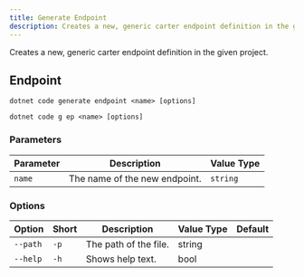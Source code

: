 ```yaml
---
title: Generate Endpoint
description: Creates a new, generic carter endpoint definition in the given project.
---
```

Creates a new, generic carter endpoint definition in the given project.

## Endpoint
```
dotnet code generate endpoint <name> [options]
```
```
dotnet code g ep <name> [options]
```

### Parameters
| Parameter | Description | Value Type |
| --------- | ----------- | ---------- |
| `name`| The name of the new endpoint. | `string` |

### Options
| Option | Short | Description | Value Type | Default |
| ------ | ----- | ----------- | ---------- | ------- |
| `--path` | `-p` | The path of the file. | string | |
| `--help` | `-h` |  Shows help text. | bool | |
